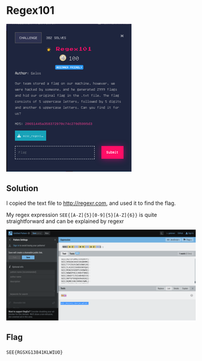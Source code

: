 # Regex101

![](Pasted%20image%2020220606010804.png)

## Solution

I copied the text file to http://regexr.com, and used it to find the flag.

My regex expression `SEE{[A-Z]{5}[0-9]{5}[A-Z]{6}}` is quite straightforward and can be explained by regexr

![](Pasted%20image%2020220606011122.png)

## Flag

`SEE{RGSXG13841KLWIUO}`

